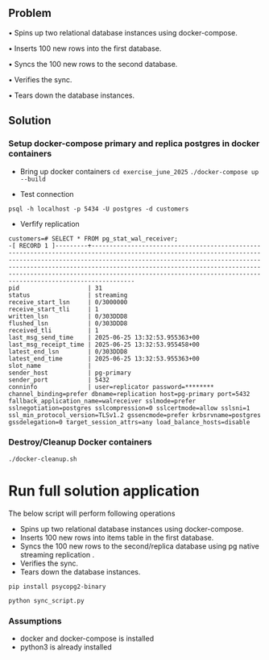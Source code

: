 ## Problem
•  Spins up two relational database instances using docker-compose. 

• Inserts 100 new rows into the first database. 

• Syncs the 100 new rows to the second database. 

• Verifies the sync. 

• Tears down the database instances.

## Solution

### Setup docker-compose primary and replica postgres in docker containers

* Bring up docker containers
`cd exercise_june_2025`
`./docker-compose up --build`

* Test connection

`psql -h localhost -p 5434 -U postgres -d customers`

* Verfify replication

```
customers=# SELECT * FROM pg_stat_wal_receiver;
-[ RECORD 1 ]---------+--------------------------------------------------------------------------------------------------------------------------------------------------------------------------------------------------------------------------------------------------------------------------------------------------------------------------------------------------------------------------
pid                   | 31
status                | streaming
receive_start_lsn     | 0/3000000
receive_start_tli     | 1
written_lsn           | 0/303DDD8
flushed_lsn           | 0/303DDD8
received_tli          | 1
last_msg_send_time    | 2025-06-25 13:32:53.955363+00
last_msg_receipt_time | 2025-06-25 13:32:53.955458+00
latest_end_lsn        | 0/303DDD8
latest_end_time       | 2025-06-25 13:32:53.955363+00
slot_name             |
sender_host           | pg-primary
sender_port           | 5432
conninfo              | user=replicator password=******** channel_binding=prefer dbname=replication host=pg-primary port=5432 fallback_application_name=walreceiver sslmode=prefer sslnegotiation=postgres sslcompression=0 sslcertmode=allow sslsni=1 ssl_min_protocol_version=TLSv1.2 gssencmode=prefer krbsrvname=postgres gssdelegation=0 target_session_attrs=any load_balance_hosts=disable
```

### Destroy/Cleanup Docker containers
`./docker-cleanup.sh`


# Run full solution application

The below script will perform following operations
  + Spins up two relational database instances using docker-compose. 
  + Inserts 100 new rows into items table in the first database. 
  + Syncs the 100 new rows to the second/replica database using pg native streaming replication . 
  + Verifies the sync. 
  + Tears down the database instances.

` pip install psycopg2-binary `

` python sync_script.py `


### Assumptions

  + docker and docker-compose is installed
  + python3 is already installed
